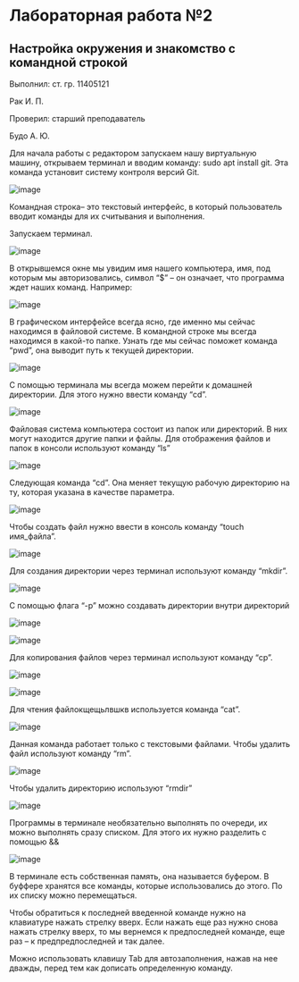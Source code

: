 # Лабораторная работа №2
## Настройка окружения и знакомство с командной строкой
Выполнил: ст. гр. 11405121

Рак И. П.

Проверил: старший преподаватель

Будо А. Ю.


Для начала работы с редактором запускаем нашу виртуальную машину, открываем терминал и вводим команду: sudo apt install git. Эта команда установит систему контроля версий Git.

![image](https://github.com/Ivan20031982/Programming-3K-1S/assets/115215650/a7bc3a7b-c00c-488b-8350-62352d5c0b8c)


Командная строка– это текстовый интерфейс, в который пользователь вводит команды для их считывания и выполнения.

Запускаем терминал.
        
![image](https://github.com/Ivan20031982/Programming-3K-1S/assets/115215650/2dd4811e-7b93-4b90-85d0-d9eb66311760)
        
В открывшемся окне мы увидим имя нашего компьютера, имя, под которым мы авторизовались, символ “$” – он означает, что программа ждет наших команд. Например:

![image](https://github.com/Ivan20031982/Programming-3K-1S/assets/115215650/9cf612aa-57c0-4053-aeef-b33e0af7a156)

В графическом интерфейсе всегда ясно, где именно мы сейчас находимся в файловой системе. В командной строке мы всегда находимся в какой-то папке. Узнать где мы сейчас поможет команда “pwd”, она выводит путь к текущей директории.

![image](https://github.com/Ivan20031982/Programming-3K-1S/assets/115215650/fa53665e-9af8-46f9-b5b2-56fdb1c87a05)

С помощью терминала мы всегда можем перейти к домашней директории. Для этого нужно ввести команду “cd”.

![image](https://github.com/Ivan20031982/Programming-3K-1S/assets/115215650/7aa81485-b450-4bf1-8ef5-8abae48066d5)

Файловая система  компьютера состоит из папок или директорий. В них могут находится другие папки и файлы. Для отображения файлов и папок в консоли используют команду “ls”

![image](https://github.com/Ivan20031982/Programming-3K-1S/assets/115215650/dece6a74-9456-4832-aedf-8da3b6f6e629)

Следующая команда “cd”. Она меняет текущую рабочую директорию на ту, которая указана в качестве параметра.

![image](https://github.com/Ivan20031982/Programming-3K-1S/assets/115215650/2ca9e3da-0572-40b6-a747-2124a17d4e90)

Чтобы создать файл нужно ввести в консоль команду “touch имя_файла”.

![image](https://github.com/Ivan20031982/Programming-3K-1S/assets/115215650/8b9d6e1c-bab9-4d20-ba80-c495c007eea5)

Для создания директории через терминал используют команду “mkdir”.

![image](https://github.com/Ivan20031982/Programming-3K-1S/assets/115215650/c6fff08e-e9c6-46a4-8b29-240f7a0ce8d7)

С помощью флага “-р” можно создавать директории внутри директорий

![image](https://github.com/Ivan20031982/Programming-3K-1S/assets/115215650/39064d10-91b3-42c2-bd8a-98d075fd31ea)

![image](https://github.com/Ivan20031982/Programming-3K-1S/assets/115215650/e8a84685-71be-4192-b6ab-6b9cec6bddd3)

Для копирования файлов через терминал используют команду “cp”.

![image](https://github.com/Ivan20031982/Programming-3K-1S/assets/115215650/1eec00d4-6d10-4c99-a1ed-66fdb6475bf2)

![image](https://github.com/Ivan20031982/Programming-3K-1S/assets/115215650/51d73f4c-fbc0-49f2-af8f-50cfcfb98e7c)

Для чтения файлокщещьлвшкв используется команда “cat”.

![image](https://github.com/Ivan20031982/Programming-3K-1S/assets/115215650/f77af73f-77ae-45fb-8754-dae1b3a41d50)

Данная команда работает только с текстовыми файлами.
Чтобы удалить файл используют команду “rm”.

![image](https://github.com/Ivan20031982/Programming-3K-1S/assets/115215650/16db74dd-ef82-4ed0-9fc1-469895e5c23d)

Чтобы удалить директорию используют “rmdir”

![image](https://github.com/Ivan20031982/Programming-3K-1S/assets/115215650/f27a9e4e-066f-4080-90fc-ac9847250a83)

Программы в терминале необязательно  выполнять по очереди, их можно выполнять сразу списком. Для этого их нужно разделить с помощью &&

![image](https://github.com/Ivan20031982/Programming-3K-1S/assets/115215650/f0b503bb-bc34-4da9-9646-5f8969330069)

В терминале есть собственная память, она называется буфером. В буффере хранятся все команды, которые использовались до этого. По их списку можно перемещаться.

Чтобы обратиться к последней введенной команде нужно на клавиатуре нажать стрелку вверх. Если нажать еще раз нужно снова нажать стрелку вверх, то мы вернемся к предпоследней команде, еще раз – к предпредпоследней и так далее. 

Можно использовать клавишу Tab для автозаполнения, нажав на нее дважды, перед тем как дописать определенную команду.
